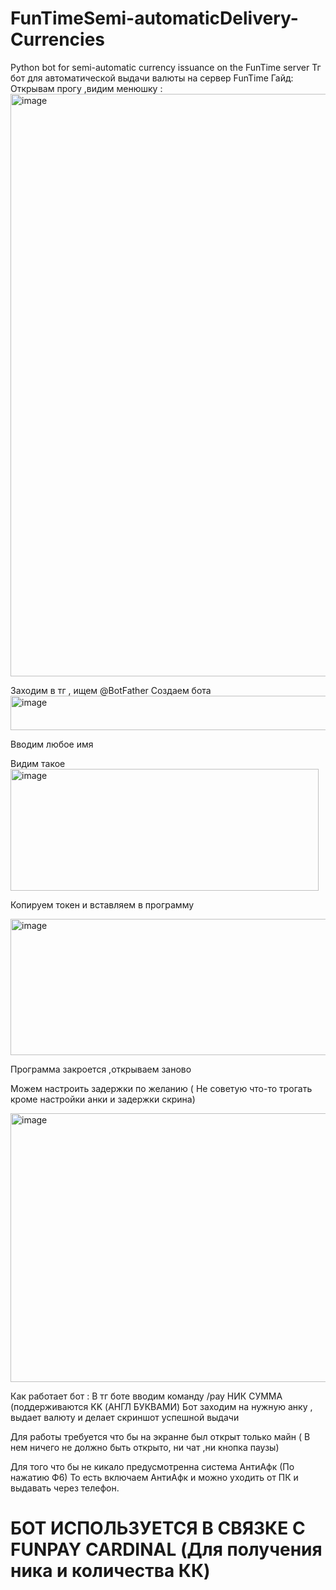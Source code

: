 # FunTimeSemi-automaticDelivery-Currencies
Python bot for semi-automatic currency issuance on the FunTime server
Тг бот для автоматической выдачи валюты на сервер FunTime
Гайд:
Открывам прогу ,видим менюшку :
<img width="1302" height="932" alt="image" src="https://github.com/user-attachments/assets/d12c2410-c05b-4ef8-8882-698bed6a30e0" />


Заходим в тг , ищем @BotFather 
Создаем бота <img width="515" height="55" alt="image" src="https://github.com/user-attachments/assets/efb072af-24e1-4b26-a8fe-51b42e4703e5" />

Вводим любое имя 

Видим такое
<img width="493" height="195" alt="image" src="https://github.com/user-attachments/assets/2ec8389f-36bf-4f79-8b31-68da7f1b31f2" />

Копируем токен и вставляем в программу 

<img width="506" height="218" alt="image" src="https://github.com/user-attachments/assets/a4b008c6-862a-4a02-95e6-71c26305cc53" />

Программа закроется ,открываем заново

Можем настроить задержки по желанию ( Не советую что-то трогать кроме настройки анки и задержки скрина)

<img width="636" height="430" alt="image" src="https://github.com/user-attachments/assets/4f3db865-9e59-4a08-8d9c-039747ebd7f8" />

Как работает бот :
В тг боте вводим команду /pay НИК СУММА (поддерживаются KK (АНГЛ БУКВАМИ) 
Бот заходим на нужную анку , выдает валюту и делает скриншот успешной выдачи

Для работы требуется что бы на экранне был открыт только майн ( В нем ничего не должно быть открыто, ни чат ,ни кнопка паузы)

Для того что бы не кикало предусмотренна система АнтиАфк (По нажатию Ф6) То есть включаем АнтиАфк и можно уходить от ПК и выдавать через телефон.


# БОТ ИСПОЛЬЗУЕТСЯ В СВЯЗКЕ С FUNPAY CARDINAL (Для получения ника и количества КК)
